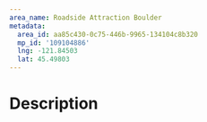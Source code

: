 ```yaml
---
area_name: Roadside Attraction Boulder
metadata:
  area_id: aa85c430-0c75-446b-9965-134104c8b320
  mp_id: '109104886'
  lng: -121.84503
  lat: 45.49803
---
```

# Description
